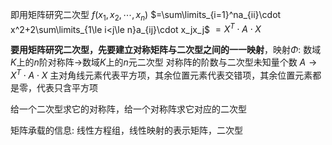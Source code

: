即用矩阵研究二次型
$f(x_1,x_2,\cdots,x_n)$
$=\sum\limits_{i=1}^na_{ii}\cdot x^2+2\sum\limits_{1\le i<j\le n}a_{ij}\cdot x_jx_j$
$=X^T\cdot A\cdot X$

**要用矩阵研究二次型，先要建立对称矩阵与二次型之间的一一映射**，映射$\Phi$: 数域$K$上的$n$阶对称阵$\to$数域$K$上的$n$元二次型
对称阵的阶数与二次型未知量个数
$A\to X^T\cdot A\cdot X$
主对角线元素代表平方项，其余位置元素代表交错项，其余位置元素都是零，代表只含平方项

给一个二次型求它的对称阵，给一个对称阵求它对应的二次型

矩阵承载的信息: 线性方程组，线性映射的表示矩阵，二次型
